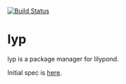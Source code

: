 [![Build Status](https://travis-ci.org/ciconia/lyp.svg?branch=master)](https://travis-ci.org/ciconia/lyp)

# lyp

lyp is a package manager for lilypond.

Initial spec is [here](https://github.com/ciconia/lyp/wiki/General-spec).


